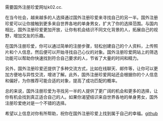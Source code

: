 需要国外注册珍爱网址k02.cc.

在当今社会，越来越多的人选择通过国外注册珍爱来寻找自己的另一半。国外注册珍爱可以让你接触到更多来自世界各地的单身男女，扩大了你的选择范围。与国内相比，国外注册珍爱更加开放，让你有机会结识不同文化背景的人，拓展自己的视野，增加交友的乐趣。

在国外注册珍爱，你可以通过简单的注册步骤，轻松创建自己的个人资料，上传照片和个人信息，然后便可以开始寻找自己心仪的对象。国外注册珍爱网站上的筛选功能可以帮助你快速找到符合自己要求的人，节省了大量的时间和精力。

另外，国外注册珍爱还提供了多种交流方式，比如在线聊天、邮件等，让你可以更加方便地与异性交流，增进了解。此外，国外注册珍爱网站还会根据你的个人信息和偏好，为你推荐可能合适的对象，提高了成功匹配的概率。

总的来说，国外注册珍爱为寻找另一半的人提供了更广阔的机会和更多的选择，让你有机会找到真正适合自己的人。如果你渴望结识来自世界各地的单身男女，国外注册珍爱绝对是一个不错的选择。

希望以上信息对你有所帮助，祝你在国外注册珍爱上找到属于自己的幸福。[github](https://github.com)